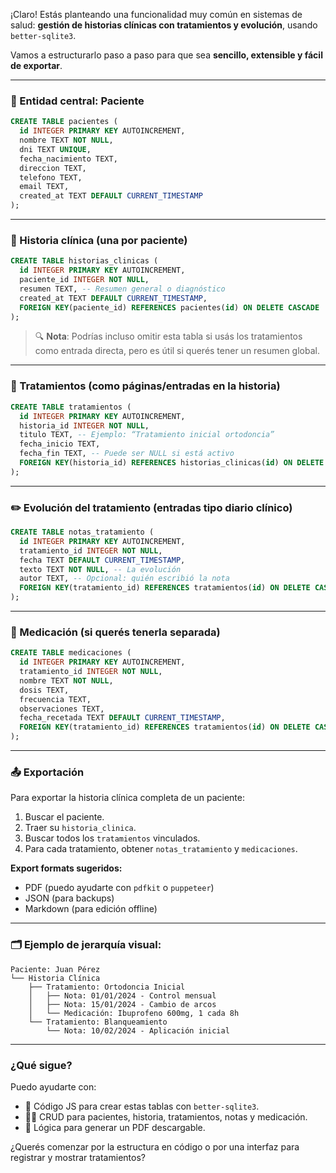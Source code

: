 ¡Claro! Estás planteando una funcionalidad muy común en sistemas de salud: **gestión de historias clínicas con tratamientos y evolución**, usando `better-sqlite3`.

Vamos a estructurarlo paso a paso para que sea **sencillo, extensible y fácil de exportar**.

---

### 🧠 Entidad central: Paciente

```sql
CREATE TABLE pacientes (
  id INTEGER PRIMARY KEY AUTOINCREMENT,
  nombre TEXT NOT NULL,
  dni TEXT UNIQUE,
  fecha_nacimiento TEXT,
  direccion TEXT,
  telefono TEXT,
  email TEXT,
  created_at TEXT DEFAULT CURRENT_TIMESTAMP
);
```

---

### 📘 Historia clínica (una por paciente)

```sql
CREATE TABLE historias_clinicas (
  id INTEGER PRIMARY KEY AUTOINCREMENT,
  paciente_id INTEGER NOT NULL,
  resumen TEXT, -- Resumen general o diagnóstico
  created_at TEXT DEFAULT CURRENT_TIMESTAMP,
  FOREIGN KEY(paciente_id) REFERENCES pacientes(id) ON DELETE CASCADE
);
```

> 🔍 **Nota**: Podrías incluso omitir esta tabla si usás los tratamientos como entrada directa, pero es útil si querés tener un resumen global.

---

### 💊 Tratamientos (como páginas/entradas en la historia)

```sql
CREATE TABLE tratamientos (
  id INTEGER PRIMARY KEY AUTOINCREMENT,
  historia_id INTEGER NOT NULL,
  titulo TEXT, -- Ejemplo: “Tratamiento inicial ortodoncia”
  fecha_inicio TEXT,
  fecha_fin TEXT, -- Puede ser NULL si está activo
  FOREIGN KEY(historia_id) REFERENCES historias_clinicas(id) ON DELETE CASCADE
);
```

---

### ✏️ Evolución del tratamiento (entradas tipo diario clínico)

```sql
CREATE TABLE notas_tratamiento (
  id INTEGER PRIMARY KEY AUTOINCREMENT,
  tratamiento_id INTEGER NOT NULL,
  fecha TEXT DEFAULT CURRENT_TIMESTAMP,
  texto TEXT NOT NULL, -- La evolución
  autor TEXT, -- Opcional: quién escribió la nota
  FOREIGN KEY(tratamiento_id) REFERENCES tratamientos(id) ON DELETE CASCADE
);
```

---

### 🧾 Medicación (si querés tenerla separada)

```sql
CREATE TABLE medicaciones (
  id INTEGER PRIMARY KEY AUTOINCREMENT,
  tratamiento_id INTEGER NOT NULL,
  nombre TEXT NOT NULL,
  dosis TEXT,
  frecuencia TEXT,
  observaciones TEXT,
  fecha_recetada TEXT DEFAULT CURRENT_TIMESTAMP,
  FOREIGN KEY(tratamiento_id) REFERENCES tratamientos(id) ON DELETE CASCADE
);
```

---

### 📤 Exportación

Para exportar la historia clínica completa de un paciente:

1. Buscar el paciente.
2. Traer su `historia_clinica`.
3. Buscar todos los `tratamientos` vinculados.
4. Para cada tratamiento, obtener `notas_tratamiento` y `medicaciones`.

**Export formats sugeridos:**

* PDF (puedo ayudarte con `pdfkit` o `puppeteer`)
* JSON (para backups)
* Markdown (para edición offline)

---

### 🗂 Ejemplo de jerarquía visual:

```
Paciente: Juan Pérez
└── Historia Clínica
    ├── Tratamiento: Ortodoncia Inicial
    │   ├── Nota: 01/01/2024 - Control mensual
    │   ├── Nota: 15/01/2024 - Cambio de arcos
    │   └── Medicación: Ibuprofeno 600mg, 1 cada 8h
    └── Tratamiento: Blanqueamiento
        └── Nota: 10/02/2024 - Aplicación inicial
```

---

### ¿Qué sigue?

Puedo ayudarte con:

* 🧱 Código JS para crear estas tablas con `better-sqlite3`.
* 🧑‍💻 CRUD para pacientes, historia, tratamientos, notas y medicación.
* 📄 Lógica para generar un PDF descargable.

¿Querés comenzar por la estructura en código o por una interfaz para registrar y mostrar tratamientos?
